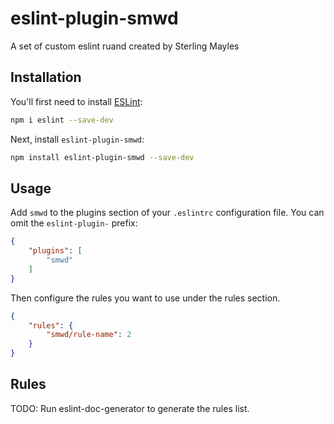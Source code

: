 # eslint-plugin-smwd

A set of custom eslint ruand created by Sterling Mayles 

## Installation

You'll first need to install [ESLint](https://eslint.org/):

```sh
npm i eslint --save-dev
```

Next, install `eslint-plugin-smwd`:

```sh
npm install eslint-plugin-smwd --save-dev
```

## Usage

Add `smwd` to the plugins section of your `.eslintrc` configuration file. You can omit the `eslint-plugin-` prefix:

```json
{
    "plugins": [
        "smwd"
    ]
}
```


Then configure the rules you want to use under the rules section.

```json
{
    "rules": {
        "smwd/rule-name": 2
    }
}
```

## Rules

<!-- begin auto-generated rules list -->
TODO: Run eslint-doc-generator to generate the rules list.
<!-- end auto-generated rules list -->


